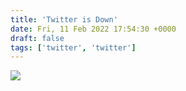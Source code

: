 ```yaml
---
title: 'Twitter is Down'
date: Fri, 11 Feb 2022 17:54:30 +0000
draft: false
tags: ['twitter', 'twitter']
---
```


[![](https://www.main-vision.com/richard/blog/wp-content/uploads/2022/02/2022-02-11-2-1024x445.png)](https://www.main-vision.com/richard/blog/wp-content/uploads/2022/02/2022-02-11-2.png)